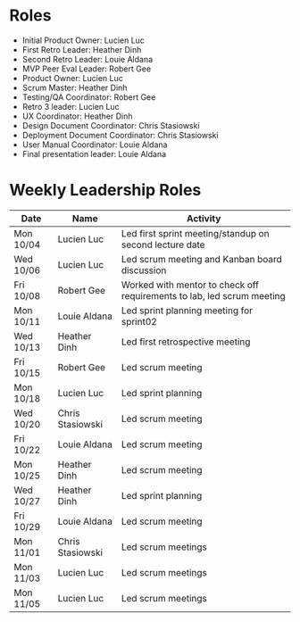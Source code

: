 # Roles

* Initial Product Owner: Lucien Luc
* First Retro Leader: Heather Dinh
* Second Retro Leader: Louie Aldana
* MVP Peer Eval Leader: Robert Gee
* Product Owner: Lucien Luc
* Scrum Master: Heather Dinh
* Testing/QA Coordinator: Robert Gee
* Retro 3 leader: Lucien Luc
* UX Coordinator: Heather Dinh
* Design Document Coordinator: Chris Stasiowski
* Deployment Document Coordinator: Chris Stasiowski
* User Manual Coordinator: Louie Aldana 
* Final presentation leader: Louie Aldana

# Weekly Leadership Roles

| Date      | Name              | Activity                                                                   |
|-----------|-------------------|--------------------------------------------------------                    |
| Mon 10/04 | Lucien Luc        | Led first sprint meeting/standup on second lecture date                    | 
| Wed 10/06 | Lucien Luc        | Led scrum meeting and Kanban board discussion                              | 
| Fri 10/08 | Robert Gee        | Worked with mentor to check off requirements to lab, led scrum meeting     | 
| Mon 10/11 | Louie Aldana      | Led sprint planning meeting for sprint02                                   | 
| Wed 10/13 | Heather Dinh      | Led first retrospective meeting                                            |
| Fri 10/15 | Robert Gee        | Led scrum meeting                                                          |
| Mon 10/18 | Lucien Luc        | Led sprint planning                                                        |
| Wed 10/20 | Chris Stasiowski  | Led scrum meeting                                                          |
| Fri 10/22 | Louie Aldana      | Led scrum meeting                                                          |
| Mon 10/25 | Heather Dinh      | Led scrum meeting                                                          |
| Wed 10/27 | Heather Dinh      | Led sprint planning                                                        |
| Fri 10/29 | Louie Aldana      | Led scrum meeting                                                          |
| Mon 11/01 | Chris Stasiowski  | Led scrum meetings                                                         |
| Mon 11/03 | Lucien Luc        | Led scrum meetings                                                         |
| Mon 11/05 | Lucien Luc        |Led scrum meetings                                                          |
